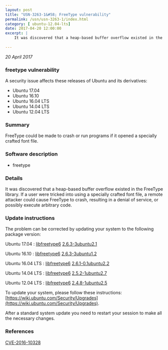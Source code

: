 ```yaml
---
layout: post
title: "USN-3263-1&#58; FreeType vulnerability"
permalink: /usn/usn-3263-1/index.html
category: [ ubuntu-12.04-lts]
date: 2017-04-20 12:00:00
excerpt: |
    It was discovered that a heap-based buffer overflow existed in the FreeType library. If a user were tricked into using a specially crafted font file, a remote attacker could cause FreeType to crash, resulting in a denial of service, or possibly execute arbitrary code. 
    
--- 
```

 
 

*20 April 2017*

### freetype vulnerability

A security issue affects these releases of Ubuntu and its derivatives:

* Ubuntu 17.04
* Ubuntu 16.10
* Ubuntu 16.04 LTS
* Ubuntu 14.04 LTS
* Ubuntu 12.04 LTS

### Summary

FreeType could be made to crash or run programs if it opened a specially crafted font file.

### Software description

* freetype 

### Details

It was discovered that a heap-based buffer overflow existed in the FreeType library. If a user were tricked into using a specially crafted font file, a remote attacker could cause FreeType to crash, resulting in a denial of service, or possibly execute arbitrary code. 

### Update instructions

The problem can be corrected by updating your system to the following package version:

Ubuntu 17.04
 : [libfreetype6](https://launchpad.net/ubuntu/+source/freetype) <span> [2.6.3-3ubuntu2.1](https://launchpad.net/ubuntu/+source/freetype/2.6.3-3ubuntu2.1) </span> 

Ubuntu 16.10
 : [libfreetype6](https://launchpad.net/ubuntu/+source/freetype) <span> [2.6.3-3ubuntu1.2](https://launchpad.net/ubuntu/+source/freetype/2.6.3-3ubuntu1.2) </span> 

Ubuntu 16.04 LTS
 : [libfreetype6](https://launchpad.net/ubuntu/+source/freetype) <span> [2.6.1-0.1ubuntu2.2](https://launchpad.net/ubuntu/+source/freetype/2.6.1-0.1ubuntu2.2) </span> 

Ubuntu 14.04 LTS
 : [libfreetype6](https://launchpad.net/ubuntu/+source/freetype) <span> [2.5.2-1ubuntu2.7](https://launchpad.net/ubuntu/+source/freetype/2.5.2-1ubuntu2.7) </span> 

Ubuntu 12.04 LTS
 : [libfreetype6](https://launchpad.net/ubuntu/+source/freetype) <span> [2.4.8-1ubuntu2.5](https://launchpad.net/ubuntu/+source/freetype/2.4.8-1ubuntu2.5) </span> 

To update your system, please follow these instructions: [https://wiki.ubuntu.com/Security/Upgrades](https://wiki.ubuntu.com/Security/Upgrades).

After a standard system update you need to restart your session to make all the necessary changes. 

### References

 
 [CVE-2016-10328](http://people.ubuntu.com/~ubuntu-security/cve/CVE-2016-10328)
 


